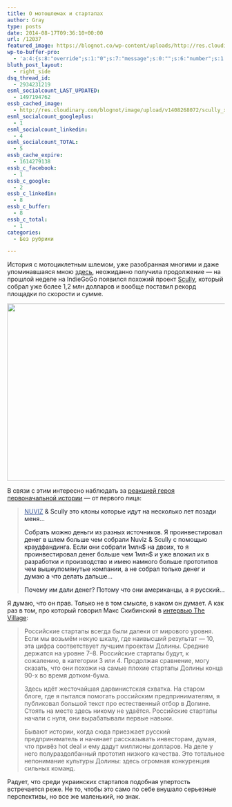 ```yaml
---
title: О мотошлемах и стартапах
author: Gray
type: posts
date: 2014-08-17T09:36:10+00:00
url: /12037
featured_image: https://blognot.co/wp-content/uploads/http://res.cloudinary.com/blognot/image/upload/v1408268072/scully_xpynaf.jpg
wp-to-buffer-pro:
  - 'a:4:{s:8:"override";s:1:"0";s:7:"message";s:0:"";s:6:"number";s:1:"1";s:16:"alternateMessage";s:0:"";}'
bluth_post_layout:
  - right_side
dsq_thread_id:
  - 2934231219
esml_socialcount_LAST_UPDATED:
  - 1497194762
essb_cached_image:
  - http://res.cloudinary.com/blognot/image/upload/v1408268072/scully_xpynaf.jpg
esml_socialcount_googleplus:
  - 1
esml_socialcount_linkedin:
  - 4
esml_socialcount_TOTAL:
  - 5
essb_cache_expire:
  - 1614279138
essb_c_facebook:
  - 1
essb_c_google:
  - 2
essb_c_linkedin:
  - 8
essb_c_buffer:
  - 8
essb_c_total:
  - 1
categories:
  - Без рубрики

---
```








История с мотоциклетным шлемом, уже разобранная многими и даже упоминавшаяся мною <a href="http://blognot.co/11880" target="_blank">здесь</a>, неожиданно получила продолжение — на прошлой неделе на IndieGoGo появился похожий проект <a href="https://www.indiegogo.com/projects/skully-ar-1-the-world-s-smartest-motorcycle-helmet" target="_blank">Scully</a>, который собрал уже более 1,2 млн долларов и вообще поставил рекорд площадки по скорости и сумме.

<img data-attachment-id="12038" data-permalink="https://blognot.co/12037/scully_xpynaf" data-orig-file="https://i0.wp.com/blognot.co/wp-content/uploads/http://res.cloudinary.com/blognot/image/upload/v1408268072/scully_xpynaf.jpg?fit=620%2C410&ssl=1" data-orig-size="620,410" data-comments-opened="1" data-image-meta="{&quot;aperture&quot;:&quot;0&quot;,&quot;credit&quot;:&quot;&quot;,&quot;camera&quot;:&quot;&quot;,&quot;caption&quot;:&quot;&quot;,&quot;created_timestamp&quot;:&quot;0&quot;,&quot;copyright&quot;:&quot;&quot;,&quot;focal_length&quot;:&quot;0&quot;,&quot;iso&quot;:&quot;0&quot;,&quot;shutter_speed&quot;:&quot;0&quot;,&quot;title&quot;:&quot;scully_xpynaf&quot;}" data-image-title="scully_xpynaf" data-image-description="" data-medium-file="https://i0.wp.com/blognot.co/wp-content/uploads/http://res.cloudinary.com/blognot/image/upload/v1408268072/scully_xpynaf.jpg?fit=300%2C198&ssl=1" data-large-file="https://i0.wp.com/blognot.co/wp-content/uploads/http://res.cloudinary.com/blognot/image/upload/v1408268072/scully_xpynaf.jpg?fit=620%2C410&ssl=1" class="aligncenter wp-image-12038" src="https://i2.wp.com/res.cloudinary.com/blognot/image/upload/v1408268072/scully_xpynaf.jpg?resize=620%2C410&#038;ssl=1" alt="" width="620" height="410" data-recalc-dims="1" /> 

В связи с этим интересно наблюдать за <a href="https://www.facebook.com/osomin/posts/10153256882995400" target="_blank">реакцией героя первоначальной истории</a> — от первого лица:

> <a id="js_79" class="profileLink _5f0v" dir="ltr" style="color: #3b5998;" tabindex="0" href="https://www.facebook.com/ridenuviz" target="_blank" data-hovercard="/ajax/hovercard/hovercard.php?id=201866219970872&extragetparams=%7B%22hc_location%22%3A%22ufi%22%7D" data-reactid=".69.1:3:1:$comment10153256882995400_10153257859530400:0.0.$right.0.$left.0.0.1:$comment-body.0.$range0:0">NUVIZ</a><span style="color: #141823;" data-reactid=".69.1:3:1:$comment10153256882995400_10153257859530400:0.0.$right.0.$left.0.0.1:$comment-body.0.$end:0:$0:0"> & Scully это клоны которые идут на несколько лет позади меня…</span>
> 
> <span style="color: #141823;">Собрать можно деньги из разных источников. Я проинвестировал денег в шлем больше чем собрали Nuviz & Scully с помощью краудфандинга. Если они собрали 1млн$ на двоих, то я проинвестировал денег больше чем 1млн$ и уже вложил их в разработки и производство и имею намного больше прототипов чем вышеупомянутые компании, а не собрал только денег и думаю а что делать дальше…</span>
> 
> <span style="color: #141823;">Почему им дали денег? Потому что они американцы, а я русский…</span>

Я думаю, что он прав. Только не в том смысле, в каком он думает. А как раз в том, про который говорил Макс Скибинский в <a href="http://www.the-village.ru/village/hopesandfears/interview/161737-intervyu-maks-skibinskiy" target="_blank">интервью The Village</a>:

> Российские стартапы всегда были далеки от мирового уровня. Если мы возьмём некую шкалу, где наивысший результат — 10, эта цифра соответствует лучшим проектам Долины. Средние держатся на уровне 7–8. Российские стартапы будут, к сожалению, в категории 3 или 4. Продолжая сравнение, могу сказать, что они похожи на самые плохие стартапы Долины конца 90-х во время дотком-бума.
> 
> Здесь идёт жесточайшая дарвинистская схватка. На старом блоге, где я пытался помогать российским предпринимателям, я публиковал большой текст про естественный отбор в Долине. Стоять на месте здесь никому не удаётся. Российские стартапы начали с нуля, они вырабатывали первые навыки.
> 
> Бывают истории, когда сюда приезжает русский предприниматель и начинает рассказывать инвесторам, думая, что привёз hot deal и ему дадут миллионы долларов. На деле у него полураздолбанный прототип низкого качества. Это тотальное непонимание культуры Долины: здесь огромная конкуренция сильных команд. 

Радует, что среди украинских стартапов подобная упертость встречается реже. Не то, чтобы это само по себе внушало серьезные перспективы, но все же маленький, но знак.